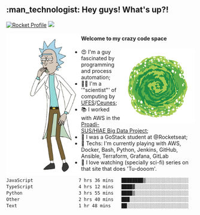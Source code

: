 
<h2> :man_technologist: Hey guys! What's up?!</h2>
                                                                         
[![Rocket Profile](https://img.shields.io/static/v1?label=Rocketseat&message=Profile&colorA=purple&color=black&logo=Rocket&logoColor=white)](https://app.rocketseat.com.br/me/elyabe)
<a href="https://www.linkedin.com/in/elyabe/"><img src="https://img.shields.io/badge/LinkedIn-informational?logo=linkedin"/></a>

<img align='left' src="https://raw.githubusercontent.com/Elyabe/Elyabe/master/images/rick-dancing.gif" width='200'>

                       
#### Welcome to my crazy code space 
<img align='right' src="https://raw.githubusercontent.com/Elyabe/elyabe/master/images/portal-3.gif" width='200'>

- :heart_eyes: I'm a guy fascinated by programming and process automation; 
- :office_worker: I'm a '"scientist"' of computing by [UFES](http://ufes.br)/[Ceunes](http://ceunes.ufes.br);
- :books: I worked with AWS in the [Proadi-SUS/HIAE Big Data Project](https://www.einstein.br/responsabilidade-social/atuacao-com-o-ministerio-da-saude/proadi-sus);
- :rocket: I was a GoStack student at @Rocketseat;
- :green_heart: Techs: I'm currently playing with AWS, Docker, Bash, Python, Jenkins, GitHub, Ansible, Terraform, Grafana, GitLab
- :movie_camera: I love watching (specially sci-fi) series on that site that does 'Tu-dooom'.

<!--START_SECTION:waka-->

```txt
JavaScript                 7 hrs 36 mins   ████████▒░░░░░░░░░░░░░░░░   33.05 %
TypeScript                 4 hrs 12 mins   ████▓░░░░░░░░░░░░░░░░░░░░   18.26 %
Python                     3 hrs 55 mins   ████▒░░░░░░░░░░░░░░░░░░░░   17.05 %
Other                      2 hrs 40 mins   ███░░░░░░░░░░░░░░░░░░░░░░   11.66 %
Text                       1 hr 48 mins    ██░░░░░░░░░░░░░░░░░░░░░░░   07.88 %
```

<!--END_SECTION:waka-->
